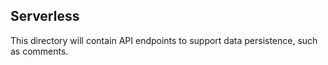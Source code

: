 ## Serverless

This directory will contain API endpoints to support data persistence, such as comments.
